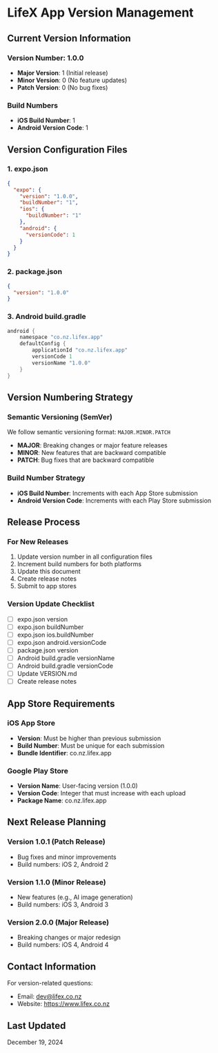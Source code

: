 # LifeX App Version Management

## Current Version Information

### Version Number: 1.0.0
- **Major Version**: 1 (Initial release)
- **Minor Version**: 0 (No feature updates)
- **Patch Version**: 0 (No bug fixes)

### Build Numbers
- **iOS Build Number**: 1
- **Android Version Code**: 1

## Version Configuration Files

### 1. expo.json
```json
{
  "expo": {
    "version": "1.0.0",
    "buildNumber": "1",
    "ios": {
      "buildNumber": "1"
    },
    "android": {
      "versionCode": 1
    }
  }
}
```

### 2. package.json
```json
{
  "version": "1.0.0"
}
```

### 3. Android build.gradle
```gradle
android {
    namespace "co.nz.lifex.app"
    defaultConfig {
        applicationId "co.nz.lifex.app"
        versionCode 1
        versionName "1.0.0"
    }
}
```

## Version Numbering Strategy

### Semantic Versioning (SemVer)
We follow semantic versioning format: `MAJOR.MINOR.PATCH`

- **MAJOR**: Breaking changes or major feature releases
- **MINOR**: New features that are backward compatible
- **PATCH**: Bug fixes that are backward compatible

### Build Number Strategy
- **iOS Build Number**: Increments with each App Store submission
- **Android Version Code**: Increments with each Play Store submission

## Release Process

### For New Releases
1. Update version number in all configuration files
2. Increment build numbers for both platforms
3. Update this document
4. Create release notes
5. Submit to app stores

### Version Update Checklist
- [ ] expo.json version
- [ ] expo.json buildNumber
- [ ] expo.json ios.buildNumber
- [ ] expo.json android.versionCode
- [ ] package.json version
- [ ] Android build.gradle versionName
- [ ] Android build.gradle versionCode
- [ ] Update VERSION.md
- [ ] Create release notes

## App Store Requirements

### iOS App Store
- **Version**: Must be higher than previous submission
- **Build Number**: Must be unique for each submission
- **Bundle Identifier**: co.nz.lifex.app

### Google Play Store
- **Version Name**: User-facing version (1.0.0)
- **Version Code**: Integer that must increase with each upload
- **Package Name**: co.nz.lifex.app

## Next Release Planning

### Version 1.0.1 (Patch Release)
- Bug fixes and minor improvements
- Build numbers: iOS 2, Android 2

### Version 1.1.0 (Minor Release)
- New features (e.g., AI image generation)
- Build numbers: iOS 3, Android 3

### Version 2.0.0 (Major Release)
- Breaking changes or major redesign
- Build numbers: iOS 4, Android 4

## Contact Information
For version-related questions:
- Email: dev@lifex.co.nz
- Website: https://www.lifex.co.nz

## Last Updated
December 19, 2024

